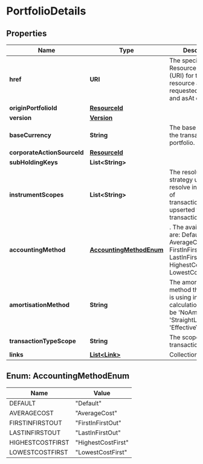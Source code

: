 

# PortfolioDetails


## Properties

Name | Type | Description | Notes
------------ | ------------- | ------------- | -------------
**href** | **URI** | The specific Uniform Resource Identifier (URI) for this resource at the requested effective and asAt datetime. |  [optional]
**originPortfolioId** | [**ResourceId**](ResourceId.md) |  | 
**version** | [**Version**](Version.md) |  | 
**baseCurrency** | **String** | The base currency of the transaction portfolio. | 
**corporateActionSourceId** | [**ResourceId**](ResourceId.md) |  |  [optional]
**subHoldingKeys** | **List&lt;String&gt;** |  |  [optional]
**instrumentScopes** | **List&lt;String&gt;** | The resolution strategy used to resolve instruments of transactions/holdings upserted to the transaction portfolio. |  [optional]
**accountingMethod** | [**AccountingMethodEnum**](#AccountingMethodEnum) | . The available values are: Default, AverageCost, FirstInFirstOut, LastInFirstOut, HighestCostFirst, LowestCostFirst |  [optional]
**amortisationMethod** | **String** | The amortisation method the portfolio is using in the calculation. This can be &#39;NoAmortisation&#39;, &#39;StraightLine&#39; or &#39;EffectiveYield&#39;. |  [optional]
**transactionTypeScope** | **String** | The scope of the transaction types. |  [optional]
**links** | [**List&lt;Link&gt;**](Link.md) | Collection of links. |  [optional]



## Enum: AccountingMethodEnum

Name | Value
---- | -----
DEFAULT | &quot;Default&quot;
AVERAGECOST | &quot;AverageCost&quot;
FIRSTINFIRSTOUT | &quot;FirstInFirstOut&quot;
LASTINFIRSTOUT | &quot;LastInFirstOut&quot;
HIGHESTCOSTFIRST | &quot;HighestCostFirst&quot;
LOWESTCOSTFIRST | &quot;LowestCostFirst&quot;



